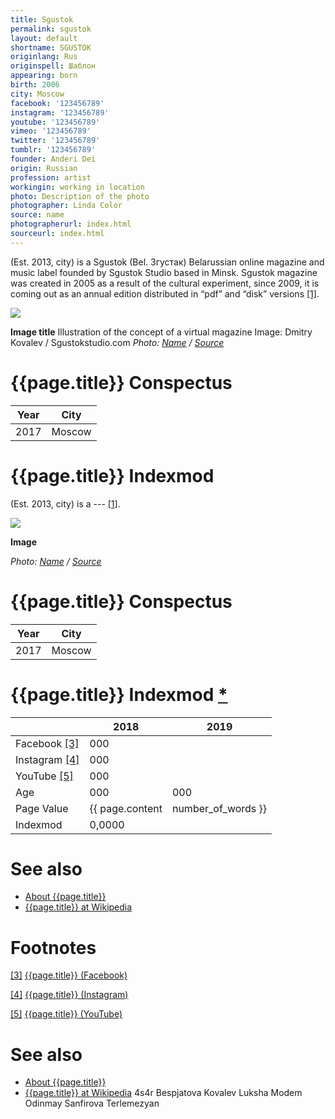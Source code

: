 ```yaml
---
title: Sgustok
permalink: sgustok
layout: default
shortname: SGUSTOK
originlang: Rus
originspell: Шаблон
appearing: born
birth: 2006
city: Moscow
facebook: '123456789'
instagram: '123456789'
youtube: '123456789'
vimeo: '123456789'
twitter: '123456789'
tumblr: '123456789'
founder: Anderi Dei
origin: Russian
profession: artist
workingin: working in location
photo: Description of the photo
photographer: Linda Color
source: name
photographerurl: index.html
sourceurl: index.html
---
```


(Est. 2013, city) is a Sgustok (Bel. Згустак) Belarussian online magazine and music label founded by Sgustok Studio based in Minsk. Sgustok magazine was created in 2005 as a result of the cultural experiment, since 2009, it is coming out as an annual edition distributed in “pdf” and “disk” versions <span id="a1">[\[1\]](#f1)</span>.

![](/encyclopedia/images/image-name.jpg)

**Image title**
Illustration of the concept of a virtual magazine
Image: Dmitry Kovalev / Sgustokstudio.com
*Photo: [Name](index) / [Source](index)*

# {{page.title}} Conspectus

|Year|City|
|-|-|
|2017|Moscow|

# {{page.title}} Indexmod

(Est. 2013, city) is a --- <span id="a1">[\[1\]](#f1)</span>.

![](/encyclopedia/images/{{page.permalink}}.jpg)

**Image**

*Photo: [Name](index) / [Source](index)*

# {{page.title}} Conspectus

|Year|City|
|-|-|
|2017|Moscow|

# {{page.title}} Indexmod [*](indexmod)

||2018|2019|
|-|-|-|
|Facebook <span id="a3">[\[3\]](#f3)</span>|000||
|Instagram <span id="a4">[\[4\]](#f4)</span>|000||
|YouTube <span id="a5">[\[5\]](#f5)</span>|000||
|Age|000|000|
|Page Value|{{ page.content | number_of_words }}||
|Indexmod|0,0000||

# See also

+ [About {{page.title}}](index)
+ [{{page.title}} at Wikipedia](index)

# Footnotes

[[3]](#a3) <span id="f3"></span> [{{page.title}} (Facebook)](index)

[[4]](#a4) <span id="f4"></span> [{{page.title}} (Instagram)](index)

[[5]](#a5) <span id="f5"></span> [{{page.title}} (YouTube)](index)


# See also

+ [About {{page.title}}](index)
+ [{{page.title}} at Wikipedia](index)
4s4r
Bespjatova
Kovalev
Luksha
Modem
Odinmay
Sanfirova
Terlemezyan
